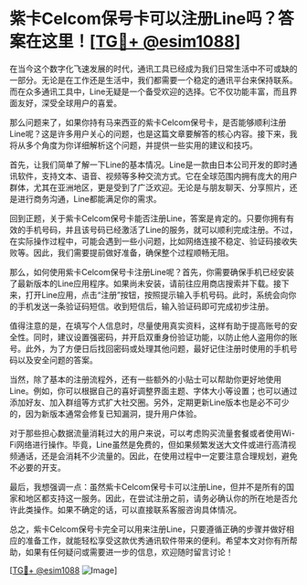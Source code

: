 # 紫卡Celcom保号卡可以注册Line吗？答案在这里！[[TG💪+ @esim1088](https://t.me/s/esim1088)]

在当今这个数字化飞速发展的时代，通讯工具已经成为我们日常生活中不可或缺的一部分。无论是在工作还是生活中，我们都需要一个稳定的通讯平台来保持联系。而在众多通讯工具中，Line无疑是一个备受欢迎的选择。它不仅功能丰富，而且界面友好，深受全球用户的喜爱。

那么问题来了，如果你持有马来西亚的紫卡Celcom保号卡，是否能够顺利注册Line呢？这是许多用户关心的问题，也是这篇文章要解答的核心内容。接下来，我将从多个角度为你详细解析这个问题，并提供一些实用的建议和技巧。

首先，让我们简单了解一下Line的基本情况。Line是一款由日本公司开发的即时通讯软件，支持文本、语音、视频等多种交流方式。它在全球范围内拥有庞大的用户群体，尤其在亚洲地区，更是受到了广泛欢迎。无论是与朋友聊天、分享照片，还是进行商务沟通，Line都能满足你的需求。

回到正题，关于紫卡Celcom保号卡能否注册Line，答案是肯定的。只要你拥有有效的手机号码，并且该号码已经激活了Line的服务，就可以顺利完成注册。不过，在实际操作过程中，可能会遇到一些小问题，比如网络连接不稳定、验证码接收失败等。因此，我们需要提前做好准备，确保整个过程顺畅无阻。

那么，如何使用紫卡Celcom保号卡注册Line呢？首先，你需要确保手机已经安装了最新版本的Line应用程序。如果尚未安装，请前往应用商店搜索并下载。接下来，打开Line应用，点击“注册”按钮，按照提示输入手机号码。此时，系统会向你的手机发送一条验证码短信。收到短信后，输入验证码即可完成初步注册。

值得注意的是，在填写个人信息时，尽量使用真实资料，这样有助于提高账号的安全性。同时，建议设置强密码，并开启双重身份验证功能，以防止他人盗用你的账号。此外，为了方便日后找回密码或处理其他问题，最好记住注册时使用的手机号码以及安全问题的答案。

当然，除了基本的注册流程外，还有一些额外的小贴士可以帮助你更好地使用Line。例如，你可以根据自己的喜好调整界面主题、字体大小等设置；也可以通过添加好友、加入群组等方式扩大社交圈。另外，定期更新Line版本也是必不可少的，因为新版本通常会修复已知漏洞，提升用户体验。

对于那些担心数据流量消耗过大的用户来说，可以考虑购买流量套餐或者使用Wi-Fi网络进行操作。毕竟，Line虽然是免费的，但如果频繁发送大文件或进行高清视频通话，还是会消耗不少流量的。因此，在使用过程中一定要注意合理规划，避免不必要的开支。

最后，我想强调一点：虽然紫卡Celcom保号卡可以注册Line，但并不是所有的国家和地区都支持这一服务。因此，在尝试注册之前，请务必确认你的所在地是否允许此类操作。如果不确定的话，可以直接联系客服咨询具体情况。

总之，紫卡Celcom保号卡完全可以用来注册Line，只要遵循正确的步骤并做好相应的准备工作，就能轻松享受这款优秀通讯软件带来的便利。希望本文对你有所帮助，如果有任何疑问或需要进一步的信息，欢迎随时留言讨论！

[[TG💪+ @esim1088](https://t.me/s/esim1088) ![Image](https://i.postimg.cc/4NQfJmqS/Snipaste-2025-05-13-00-14-12.png)]